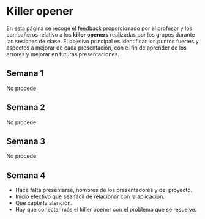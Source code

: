 # Killer opener

En esta página se recoge el feedback proporcionado por el profesor y los compañeros relativo a los **killer openers** realizadas por los grupos durante las sesiones de clase. El objetivo principal es identificar los puntos fuertes y aspectos a mejorar de cada presentación, con el fin de aprender de los errores y mejorar en futuras presentaciones. 

## Semana 1
No procede
## Semana 2
No procede
## Semana 3
No procede
## Semana 4
- Hace falta presentarse, nombres de los presentadores y del proyecto.
- Inicio efectivo que sea fácil de relacionar con la aplicación.
- Que capte la atención.
- Hay que conectar más el killer opener con el problema que se resuelve.